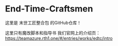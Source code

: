 # End-Time-Craftsmen
这里是 末世工匠整合包 的GitHub仓库！

这里只有魔改脚本和指导书
我们官网上的介绍页：https://teamazure.rth1.one/#/entries/works/edtc/intro
